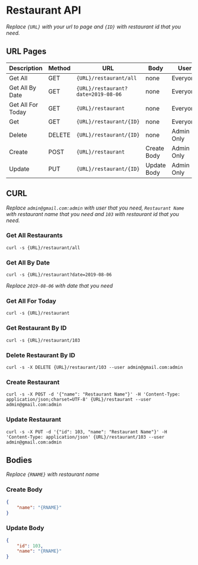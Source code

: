 # Restaurant API
_Replace `{URL}` with your url to page and `{ID}` with restaurant id that you need._

## URL Pages
Description | Method | URL | Body | User
----------- | ------ | --- | ---- | ---------
Get All | GET | `{URL}/restaurant/all` | none | Everyone
Get All By Date | GET | `{URL}/restaurant?date=2019-08-06` | none | Everyone
Get All For Today | GET | `{URL}/restaurant` | none | Everyone
Get | GET | `{URL}/restaurant/{ID}` | none | Everyone
Delete | DELETE  | `{URL}/restaurant/{ID}` | none | Admin Only
Create | POST | `{URL}/restaurant` | Create Body | Admin Only
Update | PUT | `{URL}/restaurant/{ID}` | Update Body | Admin Only

## CURL
_Replace `admin@gmail.com:admin` with user that you need, `Restaurant Name` with restaurant name that you need and `103` with restaurant id that you need._

### Get All Restaurants
`curl -s {URL}/restaurant/all`

### Get All By Date
`curl -s {URL}/restaurant?date=2019-08-06`

_Replace `2019-08-06` with date that you need_

### Get All For Today
`curl -s {URL}/restaurant`

### Get Restaurant By ID
`curl -s {URL}/restaurant/103`

### Delete Restaurant By ID
`curl -s -X DELETE {URL}/restaurant/103 --user admin@gmail.com:admin`

### Create Restaurant
`curl -s -X POST -d '{"name": "Restaurant Name"}' -H 'Content-Type: application/json;charset=UTF-8' {URL}/restaurant --user admin@gmail.com:admin`

### Update Restaurant
`curl -s -X PUT -d '{"id": 103, "name": "Restaurant Name"}' -H 'Content-Type: application/json' {URL}/restaurant/103 --user admin@gmail.com:admin`

## Bodies
_Replace `{RNAME}` with restaurant name_
### Create Body
```json
{
    "name": "{RNAME}"
}
```

### Update Body
```json
{
    "id": 103,
    "name": "{RNAME}"
}
```